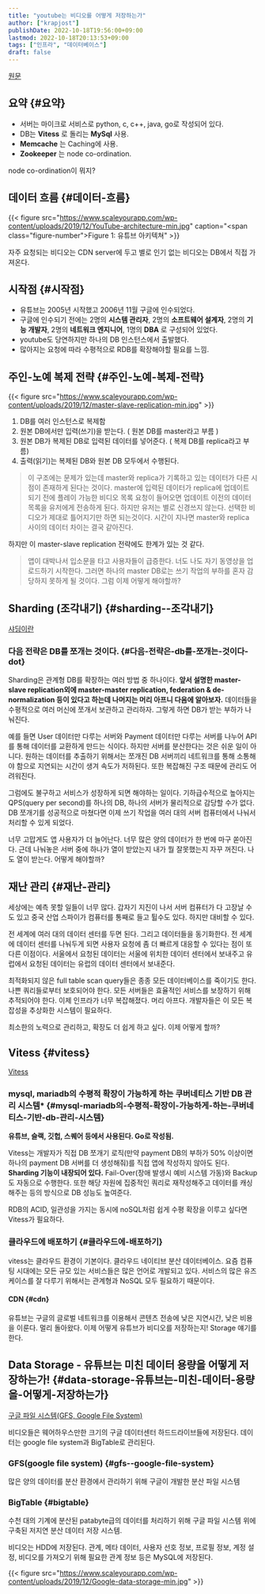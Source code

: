 ```yaml
---
title: "youtube는 비디오를 어떻게 저장하는가"
author: ["krapjost"]
publishDate: 2022-10-18T19:56:00+09:00
lastmod: 2022-10-18T20:13:53+09:00
tags: ["인프라", "데이터베이스"]
draft: false
---
```


[원문](https://www.scaleyourapp.com/youtube-database-how-does-it-store-so-many-videos-without-running-out-of-storage-space/)


## 요약 {#요약}

-   서버는 마이크로 서비스로 python, c, c++, java, go로 작성되어 있다.
-   DB는 **Vitess** 로 돌리는 **MySql** 사용.
-   **Memcache** 는 Caching에 사용.
-   **Zookeeper** 는 node co-ordination.

node co-ordination이 뭐지?


## 데이터 흐름 {#데이터-흐름}

<a id="figure--fig:youtubearch"></a>

{{< figure src="https://www.scaleyourapp.com/wp-content/uploads/2019/12/YouTube-architecture-min.jpg" caption="<span class=\"figure-number\">Figure 1: </span>유튜브 아키텍쳐" >}}

자주 요청되는 비디오는 CDN server에 두고 별로 인기 없는 비디오는 DB에서 직접 가져온다.


## 시작점 {#시작점}

-   유튜브는 2005년 시작했고 2006년 11월 구글에 인수되었다.
-   구글에 인수되기 전에는 2명의 **시스템 관리자**, 2명의 **소프트웨어 설계자**, 2명의 **기능 개발자**, 2명의 **네트워크 엔지니어**, 1명의 **DBA** 로 구성되어 있었다.
-   youtube도 당연하지만 하나의 DB 인스턴스에서 출발했다.
-   많아지는 요청에 따라 수평적으로 RDB를 확장해야할 필요를 느낌.


## 주인-노예 복제 전략 {#주인-노예-복제-전략}

{{< figure src="https://www.scaleyourapp.com/wp-content/uploads/2019/12/master-slave-replication-min.jpg" >}}

1.  DB를 여러 인스턴스로 복제함
2.  원본 DB에서만 입력(쓰기)을 받는다. ( 원본 DB를 master라고 부름 )
3.  원본 DB가 복제된 DB로 입력된 데이터를 넣어준다. ( 복제 DB를 replica라고 부름)
4.  출력(읽기)는 복제된 DB와 원본 DB 모두에서 수행된다.

> 이 구조에는 문제가 있는데 master와 replica가 기록하고 있는 데이터가 다른 시점이 존재하게 된다는 것이다. master에 입력된 데이터가 replica에 업데이트 되기 전에 플레이 가능한 비디오 목록 요청이 들어오면 업데이트 이전의 데이터 목록을 유저에게 전송하게 된다. 하지만 유저는 별로 신경쓰지 않는다. 선택한 비디오가 제대로 틀어지기만 하면 되는것이다. 시간이 지나면 master와 replica 사이의 데이터 차이는 결국 같아진다.

하지만 이 master-slave replication 전략에도 한계가 있는 것 같다.

> 앱이 대박나서 입소문을 타고 사용자들이 급증한다. 너도 나도 자기 동영상을 업로드하기 시작한다. 그러면 하나의 master DB로는 쓰기 작업의 부하를 혼자 감당하지 못하게 될 것이다. 그럼 이제 어떻게 해야할까?


## Sharding (조각내기) {#sharding--조각내기}

[샤딩이란](https://en.wikipedia.org/wiki/Shard_(database_architecture))


### 다음 전략은 DB를 쪼개는 것이다. {#다음-전략은-db를-쪼개는-것이다-dot}

Sharding은 관계형 DB를 확장하는 여러 방법 중 하나이다.
**앞서 설명한 master-slave replication외에 master-master replication, federation &amp; de-normalization 등이 있다고 하는데 나머지는 머리 아프니 다음에 알아보자.**
데이터들을 수평적으로 여러 머신에 쪼개서 보관하고 관리하자. 그렇게 하면 DB가 받는 부하가 나눠진다.

예를 들면 User 데이터만 다루는 서버와 Payment 데이터만 다루는 서버를 나누어 API를 통해 데이터를 교환하게 만드는 식이다.
하지만 서버를 분산한다는 것은 쉬운 일이 아니다. 원하는 데이터를 추출하기 위해서는 쪼개진 DB 서버끼리 네트워크를 통해 소통해야 함으로 지연되는 시간이 생겨 속도가 저하된다. 또한 복잡해진 구조 때문에 관리도 어려워진다.

그럼에도 불구하고 서비스가 성장하게 되면 해야하는 일이다. 기하급수적으로 높아지는 QPS(query per second)를 하나의 DB, 하나의 서버가 물리적으로 감당할 수가 없다.
DB 쪼개기를 성공적으로 마쳤다면 이제 쓰기 작업을 여러 대의 서버 컴퓨터에서 나눠서 처리할 수 있게 되었다.

너무 고맙게도 앱 사용자가 더 늘어난다. 너무 많은 양의 데이터가 한 번에 마구 쏟아진다. 근데 나눠놓은 서버 중에 하나가 열이 받았는지 내가 뭘 잘못했는지 자꾸 꺼진다. 나도 열이 받는다. 어떻게 해야할까?


## 재난 관리 {#재난-관리}

세상에는 예측 못할 일들이 너무 많다. 갑자기 지진이 나서 서버 컴퓨터가 다 고장날 수도 있고 중국 산업 스파이가 컴퓨터를 통째로 들고 튈수도 있다. 하지만 대비할 수 있다.

전 세계에 여러 대의 데이터 센터를 두면 된다. 그리고 데이터들을 동기화한다. 전 세계에 데이터 센터를 나눠두게 되면 사용자 요청에 좀 더 빠르게 대응할 수 있다는 점이 또 다른 이점이다. 서울에서 요청된 데이터는 서울에 위치한 데이터 센터에서 보내주고 유럽에서 요청된 데이터는 유럽의 데이터 센터에서 보내준다.

최적화되지 않은 full table scan query들은 종종 모든 데이터베이스를 죽이기도 한다. 나쁜 쿼리들로부터 보호되어야 한다. 모든 서버들은 효율적인 서비스를 보장하기 위해 추적되어야 한다. 이제 인프라가 너무 복잡해졌다. 머리 아프다. 개발자들은 이 모든 복잡성을 추상화한 시스템이 필요하다.

최소한의 노력으로 관리하고, 확장도 더 쉽게 하고 싶다. 이제 어떻게 할까?


## Vitess {#vitess}

[Vitess](https://vitess.io/)


### mysql, mariadb의 수평적 확장이 가능하게 하는 쿠버네티스 기반 DB 관리 시스템\* {#mysql-mariadb의-수평적-확장이-가능하게-하는-쿠버네티스-기반-db-관리-시스템}

**유튜브, 슬랙, 깃헙, 스퀘어 등에서 사용된다. Go로 작성됨.**

Vitess는 개발자가 직접 DB 쪼개기 로직(만약 payment DB의 부하가 50% 이상이면 하나의 payment DB 서버를 더 생성해줘)를 직접 앱에 작성하지 않아도 된다. **Sharding 기능이 내장되어 있다.**
Fail-Over(장애 발생시 예비 시스템 가동)와 Backup도 자동으로 수행한다. 또한 해당 자원에 집중적인 쿼리로 재작성해주고 데이터를 캐싱해주는 등의 방식으로 DB 성능도 높여준다.

RDB의 ACID, 일관성을 가지는 동시에 noSQL처럼 쉽게 수평 확장을 이루고 싶다면 Vitess가 필요하다.


### 클라우드에 배포하기 {#클라우드에-배포하기}

vitess는 클라우드 환경이 기본이다. 클라우드 네이티브 분산 데이터베이스. 요즘 컴퓨팅 시대에는 모든 규모 있는 서비스들은 많은 언어로 개발되고 있다. 서비스의 많은 유즈 케이스를 잘 다루기 위해서는 관계형과 NoSQL 모두 필요하기 때문이다.


#### CDN {#cdn}

유튜브는 구글의 글로벌 네트워크를 이용해서 콘텐츠 전송에 낮은 지연시간, 낮은 비용을 이룬다.
멀리 돌아왔다. 이제 어떻게 유튜브가 비디오를 저장하는지! Storage 얘기를 한다.


## Data Storage - 유튜브는 미친 데이터 용량을 어떻게 저장하는가! {#data-storage-유튜브는-미친-데이터-용량을-어떻게-저장하는가}

[구글 파일 시스템(GFS, Google File System)](https://m.blog.naver.com/gkenq/10183913705)

비디오들은 웨어하우스만한 크기의 구글 데이터센터 하드드라이브들에 저장된다. 데이터는 google file system과 BigTable로 관리된다.


### GFS(google file system) {#gfs--google-file-system}

많은 양의 데이터를 분산 환경에서 관리하기 위해 구글이 개발한 분산 파일 시스템


### BigTable {#bigtable}

수천 대의 기계에 분산된 patabyte급의 데이터를 처리하기 위해 구글 파일 시스템 위에 구축된 저지연 분산 데이터 저장 시스템.

비디오는 HDD에 저장된다. 관계, 메타 데이터, 사용자 선호 정보, 프로필 정보, 계정 설정, 비디오를 가져오기 위해 필요한 관계 정보 등은 MySQL에 저장된다.

{{< figure src="https://www.scaleyourapp.com/wp-content/uploads/2019/12/Google-data-storage-min.jpg" >}}
